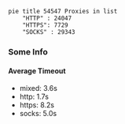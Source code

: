 
```mermaid
pie title 54547 Proxies in list
    "HTTP" : 24047
    "HTTPS": 7729
    "SOCKS" : 29343
```

### Some Info
#### Average Timeout

- mixed: 3.6s
- http: 1.7s
- https: 8.2s
- socks: 5.0s